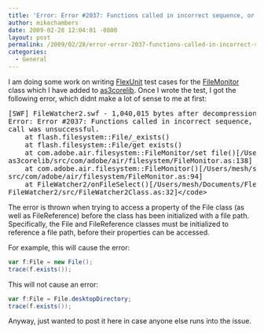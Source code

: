 ```yaml
---
title: 'Error: Error #2037: Functions called in incorrect sequence, or earlier call was unsuccessful'
author: mikechambers
date: 2009-02-28 12:04:01 -0800
layout: post
permalink: /2009/02/28/error-error-2037-functions-called-in-incorrect-sequence-or-earlier-call-was-unsuccessful/
categories:
  - General
---
```


I am doing some work on writing [FlexUnit][1] test cases for the [FileMonitor][2] class which I have added to [as3corelib][3]. Once I wrote the test, I got the following error, which didnt make a lot of sense to me at first:  
<!--more-->

<pre>[SWF] FileWatcher2.swf - 1,040,015 bytes after decompression
Error: Error #2037: Functions called in incorrect sequence, or earlier  
call was unsuccessful.
	at flash.filesystem::File/_exists()
	at flash.filesystem::File/get exists()
	at com.adobe.air.filesystem::FileMonitor/set file()[/Users/mesh/src/ 
as3corelib/src/com/adobe/air/filesystem/FileMonitor.as:138]
	at com.adobe.air.filesystem::FileMonitor()[/Users/mesh/src/as3corelib/ 
src/com/adobe/air/filesystem/FileMonitor.as:94]
	at FileWatcher2/onFileSelect()[/Users/mesh/Documents/Flex Builder 3/ 
FileWatcher2/src/FileWatcher2Class.as:32]&lt;/code></pre>

The error is thrown when trying to access a property of the File class (as well as FileReference) before the class has been initialized with a file path. Specifically, the File and FileReference classes must be initialized to reference a file path, before their properties can be accessed. 

For example, this will cause the error:

``` actionscript
var f:File = new File();
trace(f.exists());
```

This will not cause an error:

``` actionscript
var f:File = File.desktopDirectory;
trace(f.exists());
```

Anyway, just wanted to post it here in case anyone else runs into the issue.

 [1]: http://opensource.adobe.com/wiki/display/flexunit/FlexUnit
 [2]: http://code.google.com/p/as3corelib/source/browse/trunk/src/com/adobe/air/filesystem/FileMonitor.as
 [3]: http://code.google.com/p/as3corelib/